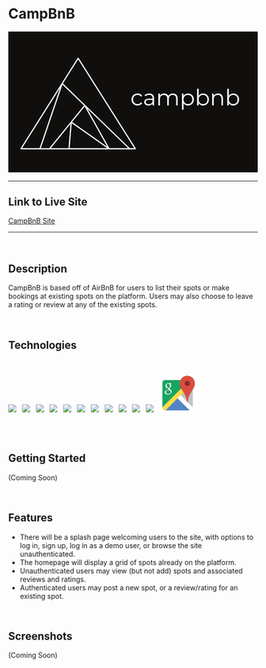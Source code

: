 # CampBnB

<img src="./frontend/public/images/logo_dark.png" />

<br>

---

## Link to Live Site

[CampBnB Site](https://aa-campbnb.herokuapp.com/)

---

<br>

## Description

CampBnB is based off of AirBnB for users to list their spots or make bookings at existing spots on the platform. Users may also choose to leave a rating or review at any of the existing spots.

<br>

## Technologies

<br>
<p float="left">

  <img src="https://cdn.jsdelivr.net/gh/devicons/devicon/icons/javascript/javascript-plain.svg" style="width:75px;" />
  &nbsp;
  <img src="https://cdn.jsdelivr.net/gh/devicons/devicon/icons/nodejs/nodejs-original.svg" style="width:75px;" />
  &nbsp;
  <img src="https://cdn.jsdelivr.net/gh/devicons/devicon/icons/react/react-original.svg" style="width:75px;" />
  &nbsp;
  <img src="https://cdn.jsdelivr.net/gh/devicons/devicon/icons/redux/redux-original.svg" style="width:75px;" />
  &nbsp;
  <img src="https://cdn.jsdelivr.net/gh/devicons/devicon/icons/postgresql/postgresql-original.svg" style="width:75px;" />
  &nbsp;
  <img src="https://cdn.jsdelivr.net/gh/devicons/devicon/icons/express/express-original.svg" style="width:75px;" />
  &nbsp;
  <img src="https://cdn.jsdelivr.net/gh/devicons/devicon/icons/sequelize/sequelize-original.svg" style="width:75px;" />
  &nbsp;
  <img src="https://cdn.jsdelivr.net/gh/devicons/devicon/icons/heroku/heroku-plain.svg" style="width:75px;" />
  &nbsp;
  <img src="https://cdn.jsdelivr.net/gh/devicons/devicon/icons/css3/css3-plain-wordmark.svg" style="width:75px;" />
  &nbsp;
  <img src="https://cdn.jsdelivr.net/gh/devicons/devicon/icons/canva/canva-original.svg" style="width:75px;" />
  &nbsp;
  <img src="https://cdn.jsdelivr.net/gh/devicons/devicon/icons/figma/figma-original.svg" style="width:75px;" />
  &nbsp;
   <img src="./frontend/public/images/gmaps_logo.png" style="width:75px;" />

</p>

<br>
<br>

## Getting Started

(Coming Soon)

<br>

## Features

- There will be a splash page welcoming users to the site, with options to log in, sign up, log in as a demo user, or browse the site unauthenticated.
- The homepage will display a grid of spots already on the platform.
- Unauthenticated users may view (but not add) spots and associated reviews and ratings.
- Authenticated users may post a new spot, or a review/rating for an existing spot.

<br>

## Screenshots

(Coming Soon)

